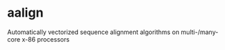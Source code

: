 # aalign
Automatically vectorized sequence alignment algorithms on multi-/many-core x-86 processors
